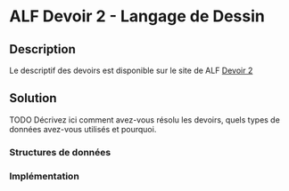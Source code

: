 # ALF Devoir 2 - Langage de Dessin

## Description

Le descriptif des devoirs est disponible sur le site de ALF [Devoir 2](https://ocw.cs.pub.ro/courses/alf/teme/tema2)


## Solution

TODO Décrivez ici comment avez-vous résolu les devoirs, quels types de données avez-vous utilisés et pourquoi. 

### Structures de données 

### Implémentation 
